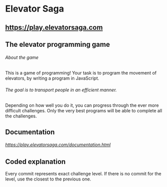 # Elevator Saga

## https://play.elevatorsaga.com

## The elevator programming game

###### About the game

This is a game of programming!
Your task is to program the movement of elevators, by writing a program in JavaScript.

###### The goal is to transport people in an efficient manner.

Depending on how well you do it, you can progress through the ever more difficult challenges.
Only the very best programs will be able to complete all the challenges.

## Documentation

###### https://play.elevatorsaga.com/documentation.html

## Coded explanation

Every commit represents exact challenge level. If there is no commit for the level, use the closest to the previous one.
